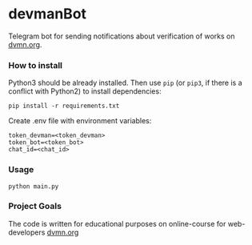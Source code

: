 # devmanBot

Telegram bot for sending notifications about verification of works on [dvmn.org](https://dvmn.org/modules).
### How to install

Python3 should be already installed. Then use `pip` (or `pip3`, if there is a conflict with Python2) to install dependencies:
```
pip install -r requirements.txt
```
Create .env file with environment variables:
```
token_devman=<token_devman>
token_bot=<token_bot>
chat_id=<chat_id>
```
### Usage
```
python main.py
```
### Project Goals
The code is written for educational purposes on online-course for web-developers [dvmn.org](https://dvmn.org)




